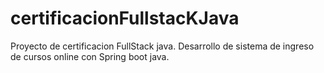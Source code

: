 # certificacionFullstacKJava 
Proyecto de certificacion  FullStack java.
Desarrollo de sistema de ingreso de cursos online con Spring boot java.
